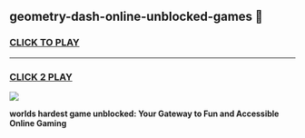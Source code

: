 
## geometry-dash-online-unblocked-games 👋
<h3>
<a href="https://premium.freeplayer.one?title=geometry-dash-online-unblocked-games&ref=14F">CLICK TO PLAY</a></h3>
<hr>

<h3>
<a href="https://premium.freeplayer.one?title=geometry-dash-online-unblocked-games&ref=14F">CLICK 2 PLAY</a>
  
</h3>

<a href="https://premium.freeplayer.one?title=geometry-dash-online-unblocked-games&ref=12F/"><img src="https://clearcache.store/games.png"></a>


**worlds hardest game unblocked: Your Gateway to Fun and Accessible Online Gaming**
